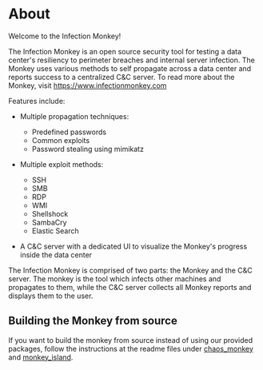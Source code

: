 About
=======

Welcome to the Infection Monkey! 

The Infection Monkey is an open source security tool for testing a data center's resiliency to perimeter breaches and internal server infection. The Monkey uses various methods to self propagate across a data center and reports success to a centralized C&C server. To read more about the Monkey, visit https://www.infectionmonkey.com 

Features include:

* Multiple propagation techniques:
  * Predefined passwords
  * Common exploits
  * Password stealing using mimikatz
* Multiple exploit methods:
  * SSH
  * SMB
  * RDP
  * WMI
  * Shellshock
  * SambaCry
  * Elastic Search
  
* A C&C server with a dedicated UI to visualize the Monkey's progress inside the data center

The Infection Monkey is comprised of two parts: the Monkey and the C&C server.
The monkey is the tool which infects other machines and propagates to them, while the C&C server collects all Monkey reports and displays them to the user.

Building the Monkey from source
-------------------------------
If you want to build the monkey from source instead of using our provided packages, follow the instructions at the readme files under [chaos_monkey](chaos_monkey) and [monkey_island](monkey_island). 